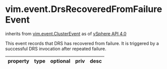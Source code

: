 vim.event.DrsRecoveredFromFailureEvent
======================================
inherits from [vim.event.ClusterEvent](docs/vim.event.ClusterEvent.md)
as of [vSphere API 4.0](vim.version.md#vim.version.version5)


This event records that DRS has recovered from failure.  It is triggered by a successful DRS invocation after repeated failure.

| property | type | optional | priv | desc |
|:---------|:-----|:---------|:-----|:-----|


